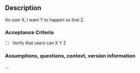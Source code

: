 ## Description
<!-- Provide a quick overview of the feature or bug. -->
As user X, I want Y to happen so that Z.

<!-- ### Expected behavior -->

<!-- ### Steps to reproduce -->

### Acceptance Criteria
- [ ] Verify that users can X Y Z

### Assumptions, questions, context, version information
<!-- Add any other context. Is there an associated storyboard? Attach the link/png/screenshot -->
...
